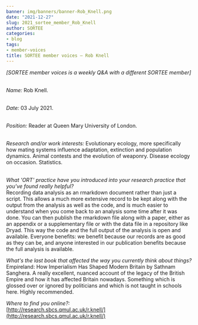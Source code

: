 ```yaml
---
banner: img/banners/banner-Rob_Knell.png
date: "2021-12-27"
slug: 2021_sortee_member_Rob_Knell
author: SORTEE
categories:
- blog
tags:
- member-voices
title: SORTEE member voices – Rob Knell 
---
```



*[SORTEE member voices is a weekly Q&A with a different SORTEE member]*   
&nbsp;
&nbsp;

   _Name:_ Rob Knell.   
&nbsp;

   _Date:_ 03 July 2021.   
&nbsp;

   _Position:_ Reader at Queen Mary University of London.   
&nbsp;

   _Research and/or work interests:_ Evolutionary ecology, more specifically how mating systems influence adaptation, extinction and population dynamics. Animal contests and the evolution of weaponry. Disease ecology on occasion. Statistics.   
&nbsp;

_What 'ORT' practice have you introduced into your research practice that you've found really helpful?_   
Recording data analysis as an rmarkdown document rather than just a script. This allows a much more extensive record to be kept along with the output from the analysis as well as the code, and is much easier to understand when you come back to an analysis some time after it was done. You can then publish the rmarkdown file along with a paper, either as an appendix or a supplementary file or with the data file in a repository like Dryad. This way the code and the full output of the analysis is open and available. Everyone benefits: we benefit because our records are as good as they can be, and anyone interested in our publication benefits because the full analysis is available.
&nbsp;
&nbsp;

_What's the last book that affected the way you currently think about things?_   
Empireland: How Imperialism Has Shaped Modern Britain by Sathnam Sanghera. A really excellent, nuanced account of the legacy of the British Empire and how it has affected Britain nowadays. Something which is glossed over or ignored by politicians and which is not taught in schools here. Highly recommended.
&nbsp;
&nbsp;

_Where to find you online?:_   
[http://research.sbcs.qmul.ac.uk/r.knell/](http://research.sbcs.qmul.ac.uk/r.knell/)   
&nbsp;
&nbsp;